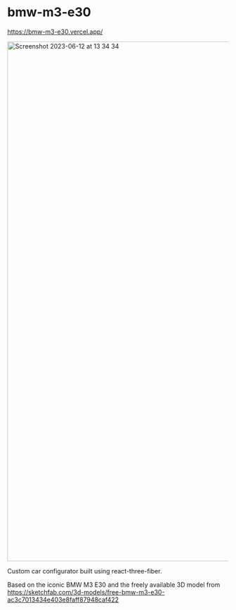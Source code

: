 # bmw-m3-e30

https://bmw-m3-e30.vercel.app/

<img width="1183" alt="Screenshot 2023-06-12 at 13 34 34" src="https://github.com/samGPU/bmw-m3-e30/assets/128968837/ac02046c-8e12-44b4-bb75-6ad3b873d2cd">

Custom car configurator built using react-three-fiber. 

Based on the iconic BMW M3 E30 and the freely available 3D model from https://sketchfab.com/3d-models/free-bmw-m3-e30-ac3c7013434e403e8faff87948caf422